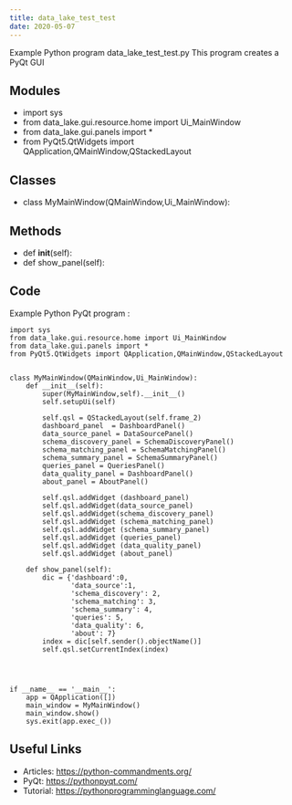 ```yaml
---
title: data_lake_test_test
date: 2020-05-07
---
```

Example Python program data_lake_test_test.py
This program creates a PyQt GUI

## Modules

* import sys
* from data_lake.gui.resource.home import Ui_MainWindow
* from data_lake.gui.panels import *
* from PyQt5.QtWidgets import QApplication,QMainWindow,QStackedLayout

## Classes

* class MyMainWindow(QMainWindow,Ui_MainWindow):

## Methods

* def __init__(self):
* def show_panel(self):

## Code

Example Python PyQt program :

    import sys
    from data_lake.gui.resource.home import Ui_MainWindow
    from data_lake.gui.panels import *
    from PyQt5.QtWidgets import QApplication,QMainWindow,QStackedLayout
    
    
    class MyMainWindow(QMainWindow,Ui_MainWindow):
        def __init__(self):
            super(MyMainWindow,self).__init__()
            self.setupUi(self)
    
            self.qsl = QStackedLayout(self.frame_2)
            dashboard_panel  = DashboardPanel()
            data_source_panel = DataSourcePanel()
            schema_discovery_panel = SchemaDiscoveryPanel()
            schema_matching_panel = SchemaMatchingPanel()
            schema_summary_panel = SchemaSummaryPanel()
            queries_panel = QueriesPanel()
            data_quality_panel = DashboardPanel()
            about_panel = AboutPanel()
    
            self.qsl.addWidget (dashboard_panel)
            self.qsl.addWidget(data_source_panel)
            self.qsl.addWidget(schema_discovery_panel)
            self.qsl.addWidget (schema_matching_panel)
            self.qsl.addWidget (schema_summary_panel)
            self.qsl.addWidget (queries_panel)
            self.qsl.addWidget (data_quality_panel)
            self.qsl.addWidget (about_panel)
    
        def show_panel(self):
            dic = {'dashboard':0,
                   'data_source':1,
                   'schema_discovery': 2,
                   'schema_matching': 3,
                   'schema_summary': 4,
                   'queries': 5,
                   'data_quality': 6,
                   'about': 7}
            index = dic[self.sender().objectName()]
            self.qsl.setCurrentIndex(index)
    
    
    
    
    if __name__ == '__main__':
        app = QApplication([])
        main_window = MyMainWindow()
        main_window.show()
        sys.exit(app.exec_())
    

## Useful Links

- Articles: https://python-commandments.org/
- PyQt: https://pythonpyqt.com/
- Tutorial: https://pythonprogramminglanguage.com/
